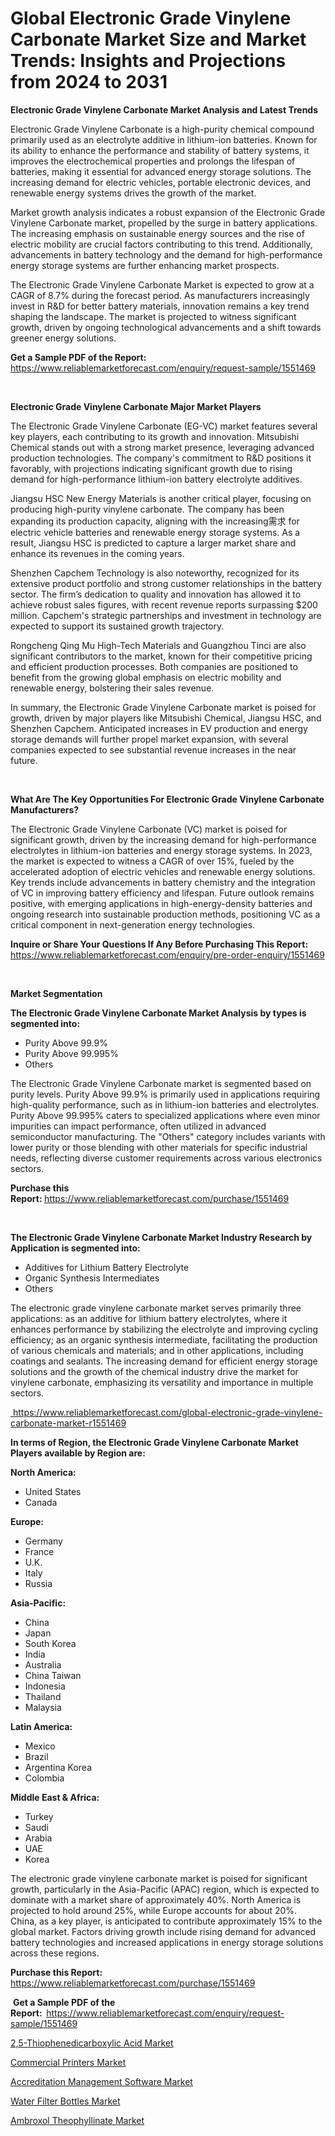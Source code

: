 <p><h1>Global Electronic Grade Vinylene Carbonate Market Size and Market Trends: Insights and Projections from 2024 to 2031</h1></p><p><strong>Electronic Grade Vinylene Carbonate Market Analysis and Latest Trends</strong></p>
<p><p>Electronic Grade Vinylene Carbonate is a high-purity chemical compound primarily used as an electrolyte additive in lithium-ion batteries. Known for its ability to enhance the performance and stability of battery systems, it improves the electrochemical properties and prolongs the lifespan of batteries, making it essential for advanced energy storage solutions. The increasing demand for electric vehicles, portable electronic devices, and renewable energy systems drives the growth of the market.</p><p>Market growth analysis indicates a robust expansion of the Electronic Grade Vinylene Carbonate market, propelled by the surge in battery applications. The increasing emphasis on sustainable energy sources and the rise of electric mobility are crucial factors contributing to this trend. Additionally, advancements in battery technology and the demand for high-performance energy storage systems are further enhancing market prospects.</p><p>The Electronic Grade Vinylene Carbonate Market is expected to grow at a CAGR of 8.7% during the forecast period. As manufacturers increasingly invest in R&D for better battery materials, innovation remains a key trend shaping the landscape. The market is projected to witness significant growth, driven by ongoing technological advancements and a shift towards greener energy solutions.</p></p>
<p><strong>Get a Sample PDF of the Report:&nbsp;</strong> <a href="https://www.reliablemarketforecast.com/enquiry/request-sample/1551469">https://www.reliablemarketforecast.com/enquiry/request-sample/1551469</a></p>
<p>&nbsp;</p>
<p><strong>Electronic Grade Vinylene Carbonate Major Market Players</strong></p>
<p><p>The Electronic Grade Vinylene Carbonate (EG-VC) market features several key players, each contributing to its growth and innovation. Mitsubishi Chemical stands out with a strong market presence, leveraging advanced production technologies. The company's commitment to R&D positions it favorably, with projections indicating significant growth due to rising demand for high-performance lithium-ion battery electrolyte additives.</p><p>Jiangsu HSC New Energy Materials is another critical player, focusing on producing high-purity vinylene carbonate. The company has been expanding its production capacity, aligning with the increasing需求 for electric vehicle batteries and renewable energy storage systems. As a result, Jiangsu HSC is predicted to capture a larger market share and enhance its revenues in the coming years.</p><p>Shenzhen Capchem Technology is also noteworthy, recognized for its extensive product portfolio and strong customer relationships in the battery sector. The firm’s dedication to quality and innovation has allowed it to achieve robust sales figures, with recent revenue reports surpassing $200 million. Capchem's strategic partnerships and investment in technology are expected to support its sustained growth trajectory.</p><p>Rongcheng Qing Mu High-Tech Materials and Guangzhou Tinci are also significant contributors to the market, known for their competitive pricing and efficient production processes. Both companies are positioned to benefit from the growing global emphasis on electric mobility and renewable energy, bolstering their sales revenue.</p><p>In summary, the Electronic Grade Vinylene Carbonate market is poised for growth, driven by major players like Mitsubishi Chemical, Jiangsu HSC, and Shenzhen Capchem. Anticipated increases in EV production and energy storage demands will further propel market expansion, with several companies expected to see substantial revenue increases in the near future.</p></p>
<p>&nbsp;</p>
<p><strong>What Are The Key Opportunities For Electronic Grade Vinylene Carbonate Manufacturers?</strong></p>
<p><p>The Electronic Grade Vinylene Carbonate (VC) market is poised for significant growth, driven by the increasing demand for high-performance electrolytes in lithium-ion batteries and energy storage systems. In 2023, the market is expected to witness a CAGR of over 15%, fueled by the accelerated adoption of electric vehicles and renewable energy solutions. Key trends include advancements in battery chemistry and the integration of VC in improving battery efficiency and lifespan. Future outlook remains positive, with emerging applications in high-energy-density batteries and ongoing research into sustainable production methods, positioning VC as a critical component in next-generation energy technologies.</p></p>
<p><strong>Inquire or Share Your Questions If Any Before Purchasing This Report:</strong> <a href="https://www.reliablemarketforecast.com/enquiry/pre-order-enquiry/1551469">https://www.reliablemarketforecast.com/enquiry/pre-order-enquiry/1551469</a></p>
<p>&nbsp;</p>
<p><strong>Market Segmentation</strong></p>
<p><strong>The Electronic Grade Vinylene Carbonate Market Analysis by types is segmented into:</strong></p>
<p><ul><li>Purity Above 99.9%</li><li>Purity Above 99.995%</li><li>Others</li></ul></p>
<p><p>The Electronic Grade Vinylene Carbonate market is segmented based on purity levels. Purity Above 99.9% is primarily used in applications requiring high-quality performance, such as in lithium-ion batteries and electrolytes. Purity Above 99.995% caters to specialized applications where even minor impurities can impact performance, often utilized in advanced semiconductor manufacturing. The "Others" category includes variants with lower purity or those blending with other materials for specific industrial needs, reflecting diverse customer requirements across various electronics sectors.</p></p>
<p><strong>Purchase this Report:&nbsp;</strong><a href="https://www.reliablemarketforecast.com/purchase/1551469">https://www.reliablemarketforecast.com/purchase/1551469</a></p>
<p>&nbsp;</p>
<p><strong>The Electronic Grade Vinylene Carbonate Market Industry Research by Application is segmented into:</strong></p>
<p><ul><li>Additives for Lithium Battery Electrolyte</li><li>Organic Synthesis Intermediates</li><li>Others</li></ul></p>
<p><p>The electronic grade vinylene carbonate market serves primarily three applications: as an additive for lithium battery electrolytes, where it enhances performance by stabilizing the electrolyte and improving cycling efficiency; as an organic synthesis intermediate, facilitating the production of various chemicals and materials; and in other applications, including coatings and sealants. The increasing demand for efficient energy storage solutions and the growth of the chemical industry drive the market for vinylene carbonate, emphasizing its versatility and importance in multiple sectors.</p></p>
<p><a href="https://www.reliablemarketforecast.com/global-electronic-grade-vinylene-carbonate-market-r1551469">&nbsp;https://www.reliablemarketforecast.com/global-electronic-grade-vinylene-carbonate-market-r1551469</a></p>
<p><strong>In terms of Region, the Electronic Grade Vinylene Carbonate Market Players available by Region are:</strong></p>
<p>
    <p> <strong> North America: </strong>
        <ul>
            <li>United States</li>
            <li>Canada</li>
        </ul>
        </p> 
    <p> <strong> Europe: </strong>
        <ul>
            <li>Germany</li>
            <li>France</li>
            <li>U.K.</li>
            <li>Italy</li>
            <li>Russia</li>
        </ul>
        </p> 
    <p> <strong> Asia-Pacific: </strong>
        <ul>
            <li>China</li>
            <li>Japan</li>
            <li>South Korea</li>
            <li>India</li>
            <li>Australia</li>
            <li>China Taiwan</li>
            <li>Indonesia</li>
            <li>Thailand</li>
            <li>Malaysia</li>
        </ul>
        </p> 
    <p> <strong> Latin America: </strong>
        <ul>
            <li>Mexico</li>
            <li>Brazil</li>
            <li>Argentina Korea</li>
            <li>Colombia</li>
        </ul>
        </p> 
    <p> <strong> Middle East & Africa: </strong>
        <ul>
            <li>Turkey</li>
            <li>Saudi</li>
            <li>Arabia</li>
            <li>UAE</li>
            <li>Korea</li>
        </ul>
    </p>
    </p>
<p><p>The electronic grade vinylene carbonate market is poised for significant growth, particularly in the Asia-Pacific (APAC) region, which is expected to dominate with a market share of approximately 40%. North America is projected to hold around 25%, while Europe accounts for about 20%. China, as a key player, is anticipated to contribute approximately 15% to the global market. Factors driving growth include rising demand for advanced battery technologies and increased applications in energy storage solutions across these regions.</p></p>
<p><strong>Purchase this Report: </strong><a href="https://www.reliablemarketforecast.com/purchase/1551469">https://www.reliablemarketforecast.com/purchase/1551469</a></p>
<p>&nbsp;<strong>Get a Sample PDF of the Report:&nbsp;&nbsp;</strong><a href="https://www.reliablemarketforecast.com/enquiry/request-sample/1551469">https://www.reliablemarketforecast.com/enquiry/request-sample/1551469</a></p>
<p><strong></strong></p>
<p><p><a href="https://medium.com/@sanjidakhan901/2-5-thiophenedicarboxylic-acid-market-global-market-share-and-ranking-overall-sales-and-demand-88e0b2e7b57c?postPublishedType=repub">2,5-Thiophenedicarboxylic Acid Market</a></p><p><a href="https://issuu.com/reportprime-2/docs/commercial-printers-market-size-203_bbdf4585712cb3">Commercial Printers Market</a></p><p><a href="https://www.linkedin.com/pulse/how-regional-global-trends-shaping-accreditation-management-rplje">Accreditation Management Software Market</a></p><p><a href="https://github.com/ChiragRP21/Market-Research-Report-List-6/blob/main/water-filter-bottles-market.md">Water Filter Bottles Market</a></p><p><a href="https://medium.com/@sanjidakhan901/ambroxol-theophyllinate-market-a-global-and-regional-analysis-focus-on-region-country-level-05b97a62829c?postPublishedType=repub">Ambroxol Theophyllinate Market</a></p></p>
